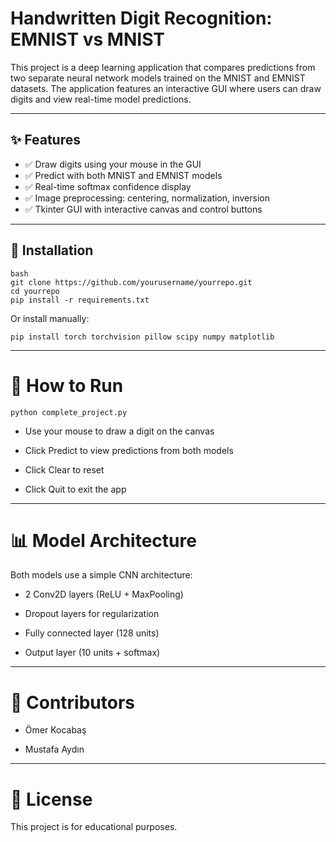 #  Handwritten Digit Recognition: EMNIST vs MNIST

This project is a deep learning application that compares predictions from two separate neural network models trained on the MNIST and EMNIST datasets. The application features an interactive GUI where users can draw digits and view real-time model predictions.

---

## ✨ Features

- ✅ Draw digits using your mouse in the GUI
- ✅ Predict with both MNIST and EMNIST models
- ✅ Real-time softmax confidence display
- ✅ Image preprocessing: centering, normalization, inversion
- ✅ Tkinter GUI with interactive canvas and control buttons

---

## 🔧 Installation

```
bash
git clone https://github.com/yourusername/yourrepo.git
cd yourrepo
pip install -r requirements.txt
```

Or install manually:
```
pip install torch torchvision pillow scipy numpy matplotlib
```

---

# 🚀 How to Run

```
python complete_project.py
```

  - Use your mouse to draw a digit on the canvas

  - Click Predict to view predictions from both models

  - Click Clear to reset

  - Click Quit to exit the app
---

# 📊 Model Architecture

Both models use a simple CNN architecture:

  - 2 Conv2D layers (ReLU + MaxPooling)

  - Dropout layers for regularization

  - Fully connected layer (128 units)

  - Output layer (10 units + softmax)

---
# 👥 Contributors

  - Ömer Kocabaş

  - Mustafa Aydın
  
---

# 📄 License

This project is for educational purposes.
